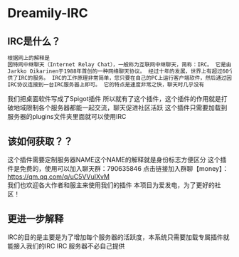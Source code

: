 # Dreamily-IRC
## IRC是什么？ 
``` bash
根据网上的解释是
因特网中继聊天（Internet Relay Chat），一般称为互联网中继聊天，简称：IRC。 它是由芬兰人
Jarkko Oikarinen于1988年首创的一种网络聊天协议。 经过十年的发展，世界上有超过60个国家提
供了IRC的服务。 IRC的工作原理非常简单，您只要在自己的PC上运行客户端软件，然后通过因特网以
IRC协议连接到一台IRC服务器上即可。 它的特点是速度非常之快，聊天时几乎没有
```
我们把桌面软件写成了Spigot插件
所以就有了这个插件，这个插件的作用就是打破地域限制各个服务器都能一起交流，聊天促进社区活跃
这个插件只需要加载到服务器的plugins文件夹里面就可以使用IRC
## 该如何获取？？
这个插件需要定制服务器NAME这个NAME的解释就是身份标志方便区分
这个插件是免费的，使用可以加入聊天群：790635846
点击链接加入群聊【money】：https://qm.qq.com/q/uC5VVuIXvM<br>
我们也欢迎各大作者和服主来使用我们的插件
本项目为爱发电，为了更好的社区！ 
## 更进一步解释
IRC的目的是主要是为了增加每个服务器的活跃度，本系统只需要加载专属插件就能接入我们的IRC
IRC 服务器不必自己提供
